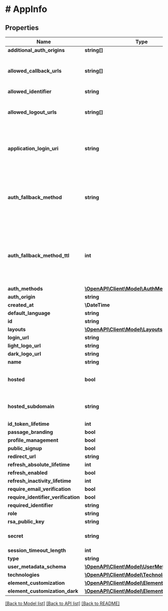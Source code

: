 # # AppInfo

## Properties

Name | Type | Description | Notes
------------ | ------------- | ------------- | -------------
**additional_auth_origins** | **string[]** |  |
**allowed_callback_urls** | **string[]** | The valid URLs where users can be redirected after authentication. |
**allowed_identifier** | **string** |  |
**allowed_logout_urls** | **string[]** | The valid URLs where users can be redirected after logging out. |
**application_login_uri** | **string** | A route within your application that redirects to the Authorization URL endpoint. |
**auth_fallback_method** | **string** | Deprecated Property. Please refer to &#x60;auth_methods&#x60; to view settings for individual authentication methods. |
**auth_fallback_method_ttl** | **int** | Deprecated Property. Please refer to &#x60;auth_methods&#x60; to view settings for individual authentication methods. |
**auth_methods** | [**\OpenAPI\Client\Model\AuthMethods**](AuthMethods.md) |  |
**auth_origin** | **string** |  |
**created_at** | **\DateTime** |  |
**default_language** | **string** |  |
**id** | **string** |  |
**layouts** | [**\OpenAPI\Client\Model\Layouts**](Layouts.md) |  |
**login_url** | **string** |  |
**light_logo_url** | **string** |  | [optional]
**dark_logo_url** | **string** |  | [optional]
**name** | **string** |  |
**hosted** | **bool** | whether or not the app&#39;s login page hosted by passage |
**hosted_subdomain** | **string** | the subdomain of the app&#39;s hosted login page |
**id_token_lifetime** | **int** |  | [optional]
**passage_branding** | **bool** |  |
**profile_management** | **bool** |  |
**public_signup** | **bool** |  |
**redirect_url** | **string** |  |
**refresh_absolute_lifetime** | **int** |  |
**refresh_enabled** | **bool** |  |
**refresh_inactivity_lifetime** | **int** |  |
**require_email_verification** | **bool** |  |
**require_identifier_verification** | **bool** |  |
**required_identifier** | **string** |  |
**role** | **string** |  |
**rsa_public_key** | **string** |  |
**secret** | **string** | can only be retrieved by an app admin | [optional]
**session_timeout_length** | **int** |  |
**type** | **string** |  |
**user_metadata_schema** | [**\OpenAPI\Client\Model\UserMetadataField[]**](UserMetadataField.md) |  |
**technologies** | [**\OpenAPI\Client\Model\Technologies[]**](Technologies.md) |  |
**element_customization** | [**\OpenAPI\Client\Model\ElementCustomization**](ElementCustomization.md) |  |
**element_customization_dark** | [**\OpenAPI\Client\Model\ElementCustomization**](ElementCustomization.md) |  |

[[Back to Model list]](../../README.md#models) [[Back to API list]](../../README.md#endpoints) [[Back to README]](../../README.md)
